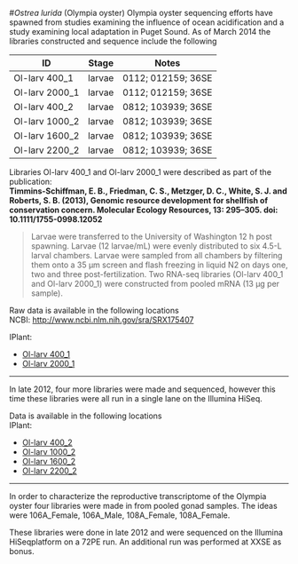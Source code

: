 #_Ostrea lurida_ (Olympia oyster)
Olympia oyster sequencing efforts have spawned from studies examining the influence of ocean acidification and a study examining local adaptation in Puget Sound. As of March 2014 the libraries constructed and sequence include the following

|       ID | Stage | Notes |
|------------ | ------------- | ------------ |
|Ol-larv 400_1 | larvae  | 0112; 012159; 36SE|
|Ol-larv 2000_1 | larvae  | 0112; 012159; 36SE|
|Ol-larv 400_2 | larvae  | 0812; 103939; 36SE|
|Ol-larv 1000_2 | larvae  | 0812; 103939; 36SE|
|Ol-larv 1600_2 | larvae  | 0812; 103939; 36SE|
|Ol-larv 2200_2 | larvae  | 0812; 103939; 36SE|



Libraries Ol-larv 400_1 and Ol-larv 2000_1 were described as part of the publication:   
**Timmins-Schiffman, E. B., Friedman, C. S., Metzger, D. C., White, S. J. and Roberts, S. B. (2013), Genomic resource development for shellfish of conservation concern. Molecular Ecology Resources, 13: 295–305. doi: 10.1111/1755-0998.12052**

>Larvae were transferred to the University of Washington 12 h post spawning. Larvae (12 larvae/mL) were evenly distributed to six 4.5-L larval chambers. Larvae were sampled from all chambers by filtering them onto a 35 μm screen and flash freezing in liquid N2 on days one, two and three post-fertilization. Two RNA-seq libraries (Ol-larv 400_1 and Ol-larv 2000_1) were constructed from pooled mRNA (13 μg per sample).

Raw data is available in the following locations   
NCBI: http://www.ncbi.nlm.nih.gov/sra/SRX175407   

IPlant: 

* [Ol-larv 400_1](http://de.iplantcollaborative.org/dl/FF531324-6E84-420B-B833-FC0AFE1E8867)
* [Ol-larv 2000_1](http://de.iplantcollaborative.org/dl/FD87C442-8957-4DB6-B8E3-881C47E9FA92)
 


---

In late 2012, four more libraries were made and sequenced, however this time these libraries were all run in a single lane on the Illumina HiSeq.
 
Data is available in the following locations   
IPlant: 
   
* [Ol-larv 400_2](http://de.iplantcollaborative.org/dl/4EA24388-C236-46BB-9B32-8DAC0ADA1CAF)     
* [Ol-larv 1000_2](http://de.iplantcollaborative.org/dl/F33BDB60-A38F-48D4-8624-778AEA54D8CE)   
* [Ol-larv 1600_2](http://de.iplantcollaborative.org/dl/AF737A37-B9D2-4A5D-A36C-BD1A56CF3CF6)   
* [Ol-larv 2200_2](http://de.iplantcollaborative.org/dl/594948BE-6FAC-45D1-AD54-D9210E990399)  




---



In order to characterize the reproductive transcriptome of the Olympia oyster four libraries were made in from pooled gonad samples. The ideas were 106A_Female, 106A_Male, 108A_Female, 108A_Female.
<insert description of what went into these libraries>

 These libraries were done in late 2012 and were sequenced on the Illumina HiSeqplatform on a 72PE run. An additional run was performed at XXSE as bonus.
